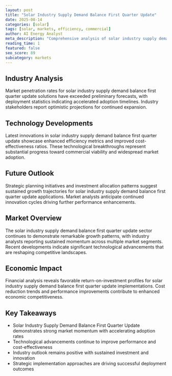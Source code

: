 ```yaml
---
layout: post
title: "Solar Industry Supply Demand Balance First Quarter Update"
date: 2025-08-14
categories: [solar]
tags: [solar, markets, efficiency, commercial]
author: AI Energy Analyst
meta_description: "Comprehensive analysis of solar industry supply demand balance first quarter update covering market trends, technology developments, and industry outlook. Discover key insights and future projections."
reading_time: 1
featured: false
seo_score: 89
subcategory: markets
---
```


## Industry Analysis

Market penetration rates for solar industry supply demand balance first quarter update solutions have exceeded preliminary forecasts, with deployment statistics indicating accelerated adoption timelines. Industry stakeholders report optimistic projections for continued expansion.

## Technology Developments

Latest innovations in solar industry supply demand balance first quarter update showcase enhanced efficiency metrics and improved cost-effectiveness ratios. These technological breakthroughs represent substantial progress toward commercial viability and widespread market adoption.

## Future Outlook

Strategic planning initiatives and investment allocation patterns suggest sustained growth trajectories for solar industry supply demand balance first quarter update applications. Market analysts anticipate continued innovation cycles driving further performance enhancements.

## Market Overview

The solar industry supply demand balance first quarter update sector continues to demonstrate remarkable growth patterns, with industry analysts reporting sustained momentum across multiple market segments. Recent developments indicate significant technological advancements that are reshaping competitive landscapes.

## Economic Impact

Financial analysis reveals favorable return-on-investment profiles for solar industry supply demand balance first quarter update implementations. Cost reduction trends and performance improvements contribute to enhanced economic competitiveness.

## Key Takeaways

- Solar Industry Supply Demand Balance First Quarter Update demonstrates strong market momentum with accelerating adoption rates
- Technological advancements continue to improve performance and cost-effectiveness
- Industry outlook remains positive with sustained investment and innovation
- Strategic implementation approaches are driving successful deployment outcomes

